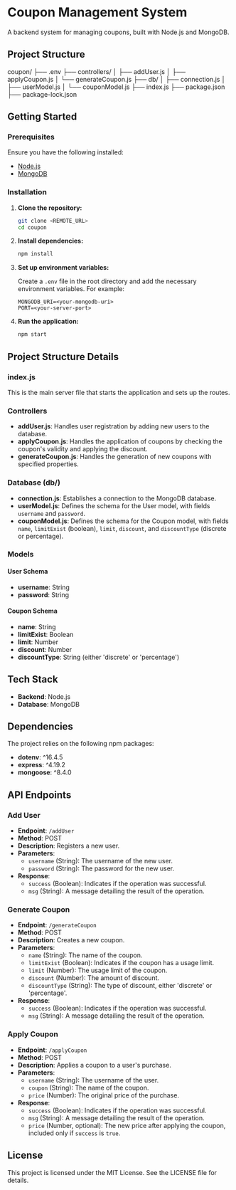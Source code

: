 # Coupon Management System

A backend system for managing coupons, built with Node.js and MongoDB.

## Project Structure

coupon/
├── .env
├── controllers/
│ ├── addUser.js
│ ├── applyCoupon.js
│ └── generateCoupon.js
├── db/
│ ├── connection.js
│ ├── userModel.js
│ └── couponModel.js
├── index.js
├── package.json
├── package-lock.json

## Getting Started

### Prerequisites

Ensure you have the following installed:
- [Node.js](https://nodejs.org/)
- [MongoDB](https://www.mongodb.com/)

### Installation

1. **Clone the repository:**

    ```sh
    git clone <REMOTE_URL>
    cd coupon
    ```

2. **Install dependencies:**

    ```sh
    npm install
    ```

3. **Set up environment variables:**

    Create a `.env` file in the root directory and add the necessary environment variables. For example:

    ```
    MONGODB_URI=<your-mongodb-uri>
    PORT=<your-server-port>
    ```

4. **Run the application:**

    ```sh
    npm start
    ```

## Project Structure Details

### index.js

This is the main server file that starts the application and sets up the routes.

### Controllers

- **addUser.js**: Handles user registration by adding new users to the database.
- **applyCoupon.js**: Handles the application of coupons by checking the coupon's validity and applying the discount.
- **generateCoupon.js**: Handles the generation of new coupons with specified properties.

### Database (db/)

- **connection.js**: Establishes a connection to the MongoDB database.
- **userModel.js**: Defines the schema for the User model, with fields `username` and `password`.
- **couponModel.js**: Defines the schema for the Coupon model, with fields `name`, `limitExist` (boolean), `limit`, `discount`, and `discountType` (discrete or percentage).

### Models

#### User Schema

- **username**: String
- **password**: String

#### Coupon Schema

- **name**: String
- **limitExist**: Boolean
- **limit**: Number
- **discount**: Number
- **discountType**: String (either 'discrete' or 'percentage')

## Tech Stack

- **Backend**: Node.js
- **Database**: MongoDB

## Dependencies

The project relies on the following npm packages:

- **dotenv**: ^16.4.5
- **express**: ^4.19.2
- **mongoose**: ^8.4.0

## API Endpoints

### Add User

- **Endpoint**: `/addUser`
- **Method**: POST
- **Description**: Registers a new user.
- **Parameters**:
    - `username` (String): The username of the new user.
    - `password` (String): The password for the new user.
- **Response**:
    - `success` (Boolean): Indicates if the operation was successful.
    - `msg` (String): A message detailing the result of the operation.

### Generate Coupon

- **Endpoint**: `/generateCoupon`
- **Method**: POST
- **Description**: Creates a new coupon.
- **Parameters**:
    - `name` (String): The name of the coupon.
    - `limitExist` (Boolean): Indicates if the coupon has a usage limit.
    - `limit` (Number): The usage limit of the coupon.
    - `discount` (Number): The amount of discount.
    - `discountType` (String): The type of discount, either 'discrete' or 'percentage'.
- **Response**:
    - `success` (Boolean): Indicates if the operation was successful.
    - `msg` (String): A message detailing the result of the operation.

### Apply Coupon

- **Endpoint**: `/applyCoupon`
- **Method**: POST
- **Description**: Applies a coupon to a user's purchase.
- **Parameters**:
    - `username` (String): The username of the user.
    - `coupon` (String): The name of the coupon.
    - `price` (Number): The original price of the purchase.
- **Response**:
    - `success` (Boolean): Indicates if the operation was successful.
    - `msg` (String): A message detailing the result of the operation.
    - `price` (Number, optional): The new price after applying the coupon, included only if `success` is `true`.

## License

This project is licensed under the MIT License. See the LICENSE file for details.
